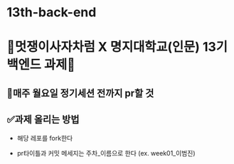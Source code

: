 # 13th-back-end
 
 # 🦁멋쟁이사자차럼 X 명지대학교(인문) 13기 백엔드 과제🦁
 
 
 ## 📄매주 월요일 정기세션 전까지 pr할 것
 
 
 ## ✅과제 올리는 방법
 
 * 해당 레포를 fork한다
 
 * pr타이틀과 커밋 메세지는 주차_이름으로 한다 (ex. week01_이범진)